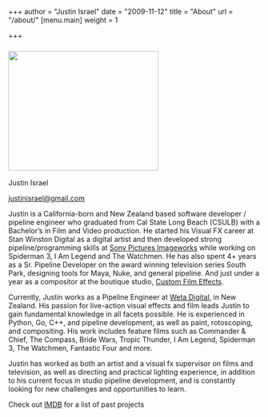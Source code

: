 +++
author = "Justin Israel"
date = "2009-11-12"
title = "About"
url = "/about/"
[menu.main]
weight = 1

+++
### <img class="alignleft size-full wp-image-222" title="photo1-300x239" src="/wp-content/uploads/2009/11/photo1-300x2391.jpeg" alt="" width="300" height="239" />
  
Justin Israel

<span style="color: #ff6600;"><a href='&#109;&#97;i&#108;to&#58;jus%74ini%73ra&#101;l&#64;&#103;m&#97;il%2E&#99;%6F&#109;'>justinisrael@gmail.com</a></span>

Justin is a California-born and New Zealand based software developer / pipeline engineer who graduated from Cal State Long Beach (CSULB) with a Bachelor’s in Film and Video production. He started his Visual FX career at Stan Winston Digital as a digital artist and then developed strong pipeline/programming skills at [Sony Pictures Imageworks](http://www.imageworks.com/) while working on Spiderman 3, I Am Legend and The Watchmen. He has also spent 4+ years as a Sr. Pipeline Developer on the award winning television series South Park, designing tools for Maya, Nuke, and general pipeline. And just under a year as a compositor at the boutique studio, [Custom Film Effects](http://www.imdb.com/company/co0067412/). 

Currently, Justin works as a Pipeline Engineer at [Weta Digital](wetafx.co.nz), in New Zealand. His passion for live-action visual effects and film leads Justin to gain fundamental knowledge in all facets possible. He is experienced in Python, Go, C++, and pipeline development, as well as paint, rotoscoping, and compositing. His work includes feature films such as Commander & Chief, The Compass, Bride Wars, Tropic Thunder, I Am Legend, Spiderman 3, The Watchmen, Fantastic Four and more.

Justin has worked as both an artist and a visual fx supervisor on films and television, as well as directing and practical lighting experience, in addition to his current focus in studio pipeline development, and is constantly looking for new challenges and opportunities to learn.

Check out [IMDB](http://www.imdb.com/name/nm1920992/) for a list of past projects